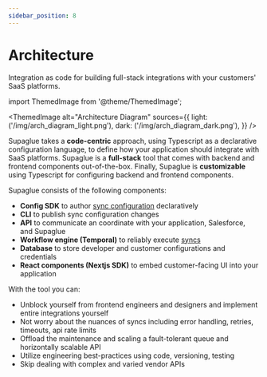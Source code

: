 ```yaml
---
sidebar_position: 8
---
```


# Architecture

Integration as code for building full-stack integrations with your customers' SaaS platforms.

import ThemedImage from '@theme/ThemedImage';

<ThemedImage
alt="Architecture Diagram"
sources={{
    light: ('/img/arch_diagram_light.png'),
    dark: ('/img/arch_diagram_dark.png'),
  }}
/>

Supaglue takes a **code-centric** approach, using Typescript as a declarative configuration language, to define how your application should integrate with SaaS platforms. Supaglue is a **full-stack** tool that comes with backend and frontend components out-of-the-box. Finally, Supaglue is **customizable** using Typescript for configuring backend and frontend components.

Supaglue consists of the following components:

- **Config SDK** to author [sync configuration](/concepts#developer-config) declaratively
- **CLI** to publish sync configuration changes
- **API** to communicate an coordinate with your application, Salesforce, and Supaglue
- **Workflow engine (Temporal)** to reliably execute [syncs](/concepts#sync)
- **Database** to store developer and customer configurations and credentials
- **React components (Nextjs SDK)** to embed customer-facing UI into your application

With the tool you can:

- Unblock yourself from frontend engineers and designers and implement entire integrations yourself
- Not worry about the nuances of syncs including error handling, retries, timeouts, api rate limits
- Offload the maintenance and scaling a fault-tolerant queue and horizontally scalable API
- Utilize engineering best-practices using code, versioning, testing
- Skip dealing with complex and varied vendor APIs
